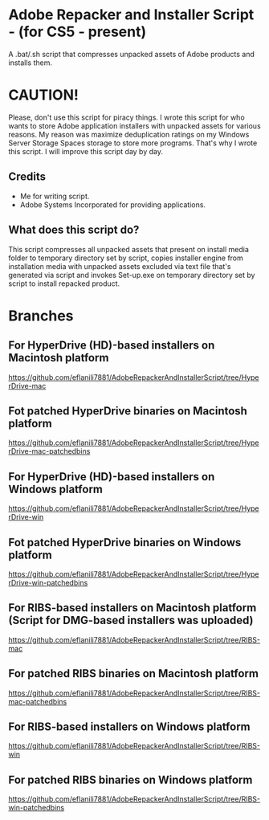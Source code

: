 # Adobe Repacker and Installer Script - (for CS5 - present)
A .bat/.sh script that compresses unpacked assets of Adobe products and installs them.

# CAUTION!
Please, don't use this script for piracy things. I wrote this script for who wants to store Adobe application installers with unpacked assets for various reasons. My reason was maximize deduplication ratings on my Windows Server Storage Spaces storage to store more programs. That's why I wrote this script. I will improve this script day by day.

## Credits
- Me for writing script.
- Adobe Systems Incorporated for providing applications.

## What does this script do?
This script compresses all unpacked assets that present on install media folder to temporary directory set by script, copies installer engine from installation media with unpacked assets excluded via text file that's generated via script and invokes Set-up.exe on temporary directory set by script to install repacked product.

# Branches
## For HyperDrive (HD)-based installers on Macintosh platform
https://github.com/eflanili7881/AdobeRepackerAndInstallerScript/tree/HyperDrive-mac
## Fot patched HyperDrive binaries on Macintosh platform
https://github.com/eflanili7881/AdobeRepackerAndInstallerScript/tree/HyperDrive-mac-patchedbins
## For HyperDrive (HD)-based installers on Windows platform
https://github.com/eflanili7881/AdobeRepackerAndInstallerScript/tree/HyperDrive-win
## Fot patched HyperDrive binaries on Windows platform
https://github.com/eflanili7881/AdobeRepackerAndInstallerScript/tree/HyperDrive-win-patchedbins
## For RIBS-based installers on Macintosh platform (Script for DMG-based installers was uploaded)
https://github.com/eflanili7881/AdobeRepackerAndInstallerScript/tree/RIBS-mac
## For patched RIBS binaries on Macintosh platform
https://github.com/eflanili7881/AdobeRepackerAndInstallerScript/tree/RIBS-mac-patchedbins
## For RIBS-based installers on Windows platform
https://github.com/eflanili7881/AdobeRepackerAndInstallerScript/tree/RIBS-win
## For patched RIBS binaries on Windows platform
https://github.com/eflanili7881/AdobeRepackerAndInstallerScript/tree/RIBS-win-patchedbins
